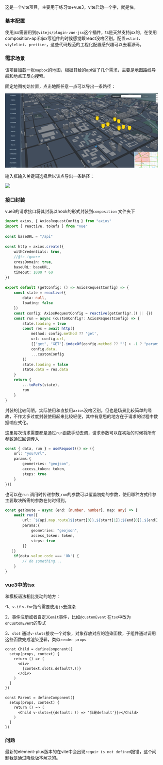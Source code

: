 这是一个vite项目，主要用于练习ts+vue3。vite启动一个字，就是快。

### 基本配置

使用jsx需要用到`@vitejs/plugin-vue-jsx`这个插件，ts是天然支持jsx的，在使用composition-api和jsx写组件的时候感觉跟react没啥区别。配置`eslint`、`stylelint`、`prettier`，这些代码规范的工程化配置感兴趣可以去看源码。

### 需求场景

该项目加载一张`mapbox`的地图，根据其给的api做了几个需求，主要是地图路线导航和地点正反向搜索。

固定地图初始位置，点击地图任意一点可以导出一条路径：

![](./.readme/map.gif)

输入框输入关键词选择后以该点导出一条路径：

<img src="./.readme/map2.gif"/>

### 接口封装

vue3的请求接口将其封装以hook的形式封装到`composition` 文件夹下

```ts
import axios, { AxiosRequestConfig } from "axios"
import { reactive, toRefs } from "vue"

const baseURL = "/api"

const http = axios.create({
    withCredentials: true,
    //@ts-ignore
    crossDomain: true,
    baseURL: baseURL,
    timeout: 1000 * 60
})

export default (getConfig: () => AxiosRequestConfig) => {
    const state = reactive({
        data: null,
        loading: false
    })
    const config: AxiosRequestConfig = reactive(getConfig?.() || {})
    const run = async (customConfig?: AxiosRequestConfig) => {
        state.loading = true
        const res = await http({
            method: config.method ?? 'get',
            url: config.url,
            [["get", "GET"].indexOf(config.method ?? "") > -1 ? "params" : "data"]:
            config.data,
            ...customConfig
        })
        state.loading = false
        state.data = res.data
    }
    return {
        ...toRefs(state),
        run
    }
}

```

封装的比较简陋，实际使用和直接用`axios`没啥区别，但也是场景比较简单的缘故，不作太多过度封装使用起来比较轻便，其中有意思的地方在于请求的过程中数据响应式化。

这里每次请求需要都是通过`run`函数手动去调，请求参数可以在初始的时候将所有参数通过回调传入

```ts
const { data, run } = useRequset(() => ({
    url: "yourUrl",
    params:{
        geometries: "geojson",
        access_token: token,
        steps: true
    }
}))

```



也可以在`run` 调用时传递参数,`run`的参数可以覆盖初始的参数，使用哪种方式传参主要取决所需的参数在何时得到。

```ts
const getRoute = async (end: [number, number], map: any) => {
    await run({
        url: `${api.map.route}${start[0]},${start[1]};${end[0]},${end[1]}`,
        params:{
            geometries: "geojson",
            access_token: token,
            steps: true
        }}
   )}
	if(data.value.code === 'Ok') {
        // do something...
    }
}
```

### vue3中的tsx

和模板语法相比变动的地方：

·1、`v-if` `v-for`指令需要使用`js`去渲染

2、事件注册或者自定义`emit`事件，比如`@customEvent` 在`tsx`中改为`onCustomEvent`的形式

3、`slot` 通过`v-slots`接收一个对象，对象存放对应的渲染函数，子组件通过调用这些函数完成渲染逻辑，类似`render props`

```tsx
const Child = defineComponent({
  setup(props, context) {
    return () => (
      <div>
        {context.slots.default?.()}
      </div>
    )
  }
})

const Parent = defineComponent({
  setup(props, context) {
    return () => (
      <Child v-slots={{default: () => '我是default'}}></Child>
    )
  }
})
```



### 问题

最新的element-plus版本的在vite中会出现`requir is not defined`报错，这个问题我是通过降级版本解决的。

